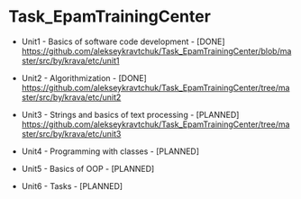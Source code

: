 # Task_EpamTrainingCenter

- Unit1 - Basics of software code development - [DONE]
https://github.com/alekseykravtchuk/Task_EpamTrainingCenter/blob/master/src/by/krava/etc/unit1

- Unit2 - Algorithmization - [DONE]
https://github.com/alekseykravtchuk/Task_EpamTrainingCenter/tree/master/src/by/krava/etc/unit2

- Unit3 - Strings and basics of text processing - [PLANNED]
https://github.com/alekseykravtchuk/Task_EpamTrainingCenter/tree/master/src/by/krava/etc/unit3

- Unit4 - Programming with classes - [PLANNED]

- Unit5 - Basics of OOP - [PLANNED]

- Unit6 - Tasks - [PLANNED]
